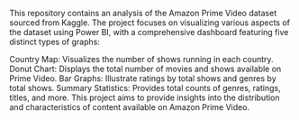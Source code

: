 This repository contains an analysis of the Amazon Prime Video dataset sourced from Kaggle. The project focuses on visualizing various aspects of the dataset using Power BI, with a comprehensive dashboard featuring five distinct types of graphs:

Country Map: Visualizes the number of shows running in each country.
Donut Chart: Displays the total number of movies and shows available on Prime Video.
Bar Graphs: Illustrate ratings by total shows and genres by total shows.
Summary Statistics: Provides total counts of genres, ratings, titles, and more.
This project aims to provide insights into the distribution and characteristics of content available on Amazon Prime Video.


